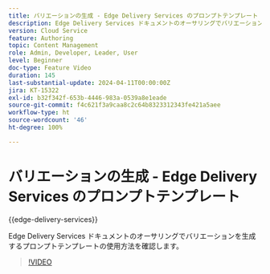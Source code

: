 ```yaml
---
title: バリエーションの生成 - Edge Delivery Services のプロンプトテンプレート
description: Edge Delivery Services ドキュメントのオーサリングでバリエーションを生成するプロンプトテンプレートの使用方法を確認します。
version: Cloud Service
feature: Authoring
topic: Content Management
role: Admin, Developer, Leader, User
level: Beginner
doc-type: Feature Video
duration: 145
last-substantial-update: 2024-04-11T00:00:00Z
jira: KT-15322
exl-id: b32f342f-653b-4446-983a-0539a8e1eade
source-git-commit: f4c621f3a9caa8c2c64b8323312343fe421a5aee
workflow-type: ht
source-wordcount: '46'
ht-degree: 100%

---
```


# バリエーションの生成 - Edge Delivery Services のプロンプトテンプレート

{{edge-delivery-services}}

Edge Delivery Services ドキュメントのオーサリングでバリエーションを生成するプロンプトテンプレートの使用方法を確認します。

>[!VIDEO](https://video.tv.adobe.com/v/3428307/?learn=on)


